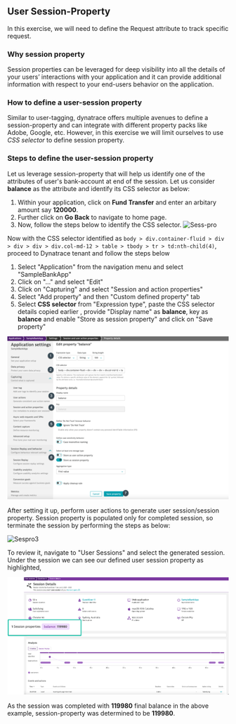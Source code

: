 ## User Session-Property

In this exercise, we will need to define the Request attribute to track specific request.

### Why session property
Session properties can be leveraged for deep visibility into all the details of your users’ interactions with your application and it can provide additional information with respect to your end-users behavior on the application.

### How to define a user-session property
Similar to user-tagging, dynatrace offers multiple avenues to define a session-property and can integrate with different property packs like Adobe, Google, etc. However, in this exercise we will limit ourselves to use *CSS selector* to define session property.

### Steps to define the user-session property
Let us leverage session-property that will help us identify one of the attributes of user's bank-account at end of the session. Let us consider **balance** as the attribute and identify its CSS selector as below:
1. Within your application, click on **Fund Transfer** and enter an arbitary amount say **120000**.
1. Further click on **Go Back** to navigate to home page.
1. Now, follow the steps below to identify the CSS selector.
![Sess-pro](../../../asset../../../assets/images/Session-property.gif)

Now with the CSS selector identified as `body > div.container-fluid > div > div > div > div.col-md-12 > table > tbody > tr > td:nth-child(4)`, proceed to Dynatrace tenant and follow the steps below
1. Select "Application" from the navigation menu and select "SampleBankApp"
1. Click on "..." and select "Edit"
1. Click on "Capturing" and select "Session and action properties"
1. Select "Add property" and then "Custom defined property" tab
1. Select **CSS selector** from "Expression type", paste the CSS selector details copied earlier , provide "Display name" as **balance**, key as **balance** and enable "Store as session property" and click on "Save property"

![Sess-prop](../../../assets/images/02-SessionProperty1.png)

After setting it up, perform user actions to generate user session/session property. Session property is populated only for completed session, so terminate the session by performing the steps as below:

![Sespro3](../../../assets/images/Session-property-2.gif)

To review it, navigate to "User Sessions" and select the generated session. Under the session we can see our defined user session property as highlighted,

![Sespro4](../../../assets/images/02-SessionProperty2.png)

As the session was completed with **119980** final balance in the above example, session-property was determined to be **119980**.

<!-- ------------------------ -->
